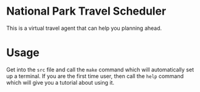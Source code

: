 # National Park Travel Scheduler
This is a virtual travel agent that can help you planning ahead.

# Usage
Get into the `src` file and call the `make` command which will automatically set up a terminal. If you are the first time user, then call the `help` command which will give you a tutorial about using it. 